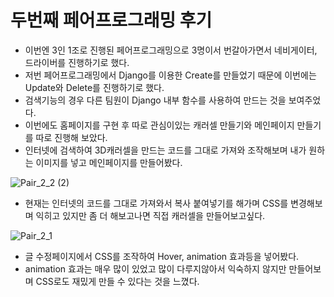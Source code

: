 # 두번째 페어프로그래밍 후기

  - 이번엔 3인 1조로 진행된 페어프로그래밍으로 3명이서 번갈아가면서 네비게이터, 드라이버를 진행하기로 했다.
  - 저번 페어프로그래밍에서 Django를 이용한 Create를 만들었기 때문에 이번에는 Update와 Delete를 진행하기로 했다.
  - 검색기능의 경우 다른 팀원이 Django 내부 함수를 사용하여 만드는 것을 보여주었다.
  - 이번에도 홈페이지를 구현 후 따로 관심이있는 캐러셀 만들기와 메인페이지 만들기를 따로 진행해 보았다.
  - 인터넷에 검색하여 3D캐러셀을 만드는 코드를 그대로 가져와 조작해보며 내가 원하는 이미지를 넣고 메인페이지를 만들어봤다.
  
   ![Pair_2_2 (2)](https://user-images.githubusercontent.com/108659935/217032878-05ea3030-b94a-422f-af07-76fcd932dde7.gif)
  
  - 현재는 인터넷의 코드를 그대로 가져와서 복사 붙여넣기를 해가며 CSS를 변경해보며 익히고 있지만 좀 더 해보고나면 직접 캐러셀을 만들어보고싶다.
  
  ![Pair_2_1](https://user-images.githubusercontent.com/108659935/217031388-9c18541d-b7d0-43b4-91e9-66b64407ee15.gif)
  
  - 글 수정페이지에서 CSS를 조작하여 Hover, animation 효과등을 넣어봤다.
  - animation 효과는 매우 많이 있었고 많이 다루지않아서 익숙하지 않지만 만들어보며 CSS로도 재밌게 만들 수 있다는 것을 느꼈다.
